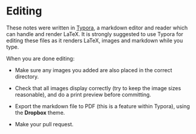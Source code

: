 # Editing

These notes were written in [Typora](https://typora.io/), a markdown editor and reader which can handle and render LaTeX. It is strongly suggested to use Typora for editing these files as it renders LaTeX, images and markdown while you type.

When you are done editing:

- Make sure any images you added are also placed in the correct directory.

- Check that all images display correctly (try to keep the image sizes reasonable), and do a print preview before committing.
- Export the markdown file to PDF (this is a feature within Typora), using the **Dropbox** theme.
- Make your pull request.